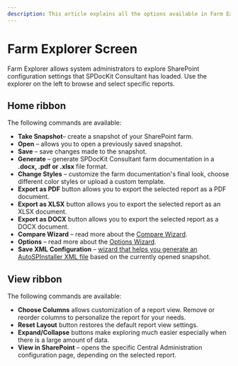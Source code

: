 ```yaml
---
description: This article explains all the options available in Farm Explorer.
---
```


# Farm Explorer Screen

Farm Explorer allows system administrators to explore SharePoint configuration settings that SPDocKit Consultant has loaded. Use the explorer on the left to browse and select specific reports.

## Home ribbon

The following commands are available:

* **Take Snapshot**– create a snapshot of your SharePoint farm.
* **Open** – allows you to open a previously saved snapshot.
* **Save** – save changes made to the snapshot.
* **Generate** – generate SPDocKit Consultant farm documentation in a **.docx, .pdf or .xlsx** file format.
* **Change Styles** – customize the farm documentation's final look, choose different color styles or upload a custom template.
* **Export as PDF** button allows you to export the selected report as a PDF document.
* **Export as XLSX** button allows you to export the selected report as an XLSX document.
* **Export as DOCX** button allows you to export the selected report as a DOCX document.
* **Compare Wizard** – read more about the [Compare Wizard](../backstage-screen/compare-wizard.md).
* **Options** – read more about the [Options Wizard](../backstage-screen/options-wizard.md).
* **Save XML Configuration** – [wizard that helps you generate an AutoSPInstaller XML file](../../how-to/generate-autospinstaller-xml-configuration-file.md) based on the currently opened snapshot.

## View ribbon

The following commands are available:

* **Choose Columns** allows customization of a report view. Remove or reorder columns to personalize the report for your needs.
* **Reset Layout** button restores the default report view settings.
* **Expand/Collapse** buttons make exploring much easier especially when there is a large amount of data.
* **View in SharePoint** – opens the specific Central Administration configuration page, depending on the selected report.

